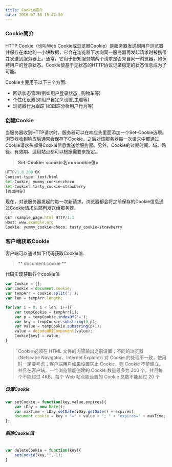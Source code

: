 ```yaml
---
title: Cookie简介
data: 2016-07-18 15:47:30
---
```


### Cookie简介

HTTP Cookie（也叫Web Cookie或浏览器Cookie）是服务器发送到用户浏览器并保存在本地的一小块数据，它会在浏览器下次向同一服务器再发起请求时被携带并发送到服务器上。通常，它用于告知服务端两个请求是否来自同一浏览器，如保持用户的登录状态。Cookie使基于无状态的HTTP协议记录稳定的状态信息成为了可能。

Cookie主要用于以下三个方面:

* 回话状态管理(例如用户登录状态 , 购物车等)
* 个性化设置(如用户自定义设置,主题等)
* 浏览器行为跟踪 (如跟踪分析用户行为等)

### 创建Cookie

当服务器收到HTTP请求时，服务器可以在响应头里面添加一个Set-Cookie选项。浏览器收到响应后通常会保存下Cookie，之后对该服务器每一次请求中都通过Cookie请求头部将Cookie信息发送给服务器。另外，Cookie的过期时间、域、路径、有效期、适用站点都可以根据需要来指定。

> **Set-Cookie: <cookie名>=<cookie值>**

```javascript
HTTP/1.0 200 OK
Content-type: text/html
Set-Cookie: yummy_cookie=choco
Set-Cookie: tasty_cookie=strawberry
[页面内容]
```
现在，对该服务器发起的每一次新请求，浏览器都会将之前保存的Cookie信息通过Cookie请求头部再发送给服务器。

```javascript
GET /sample_page.html HTTP/1.1
Host: www.example.org
Cookie: yummy_cookie=choco; tasty_cookie=strawberry
```

### 客户端获取Cookie

客户端可以通过如下代码获取Cookie值.
> ** document.cookie **


代码实现获取各个cookie值

```javascript
var Cookie = {};
var cookie = document.cookie;
var tempArr = cookie.split(';');
var len = tempArr.length;

for(var i = 0; i < len; i++){
	var tempCookie = tempArr[i];
	var p = tempCookie.indexOf('=');
	var key = tempCookie.substring(0,p);
	var value = tempCookie.substring(p+1);
	value = decodeURIComponent(value);
	Cookie[key] = value;
}
```

> Cookie 必须在 HTML 文件的内容输出之前设置；不同的浏览器 (Netscape Navigator、Internet Explorer) 对 Cookie 的处理不一致，使用时一定要考虑；客户端用户如果设置禁止 Cookie，则 Cookie 不能建立。 并且在客户端，一个浏览器能创建的 Cookie 数量最多为 300 个，并且每个不能超过 4KB，每个 Web 站点能设置的 Cookie 总数不能超过 20 个

##### 设置Cookie

```javascript
var setCookie = function(key,value,expires){
    var iDay = new Date();
    var maxTime = iDay.setDate(iDay.getDate() + expires);
    document.cookie = key + "=" + value + "; " + "expires=" + maxTime;
};

```


##### 删除Cookie值

```javascript

var deleteCookie = function(key){   
    setCookie(key,"",-1);
}

```
